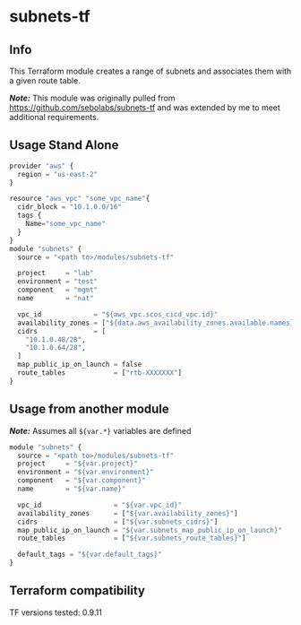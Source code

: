 # subnets-tf

**Info**
------
This Terraform module creates a range of subnets and associates them with a given route table.

**_Note:_** This module was originally pulled from https://github.com/sebolabs/subnets-tf and was extended by me to meet additional requirements.

**Usage Stand Alone**
------
```python
provider "aws" {
  region = "us-east-2"
}

resource "aws_vpc" "some_vpc_name"{
  cidr_block = "10.1.0.0/16"
  tags {
    Name="some_vpc_name"
  }
}
module "subnets" {
  source = "<path to>/modules/subnets-tf"

  project     = "lab"
  environment = "test"
  component   = "mgmt"
  name        = "nat"

  vpc_id             = "${aws_vpc.scos_cicd_vpc.id}"
  availability_zones = ["${data.aws_availability_zones.available.names}"]
  cidrs              = [
    "10.1.0.48/28",
    "10.1.0.64/28",
  ]
  map_public_ip_on_launch = false
  route_tables            = ["rtb-XXXXXXX"]
}
```

**Usage from another module**
------

**_Note:_** Assumes all `${var.*}` variables are defined

```python
module "subnets" {
  source = "<path to>/modules/subnets-tf"
  project     = "${var.project}"
  environment = "${var.environment}"
  component   = "${var.component}"
  name        = "${var.name}"

  vpc_id                  = "${var.vpc_id}"
  availability_zones      = ["${var.availability_zones}"]
  cidrs                   = ["${var.subnets_cidrs}"]
  map_public_ip_on_launch = "${var.subnets_map_public_ip_on_launch}"
  route_tables            = ["${var.subnets_route_tables}"]

  default_tags = "${var.default_tags}"
}
```
**Terraform compatibility**
------
TF versions tested: 0.9.11
